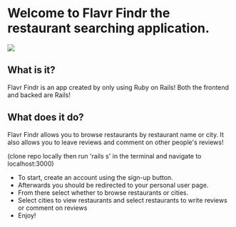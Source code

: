 # Welcome to Flavr Findr the restaurant searching application.

<img src="https://i.imgur.com/HpUwlrO.png" />

## What is it?

Flavr Findr is an app created by only using Ruby on Rails! Both the frontend and backed are Rails!

## What does it do?

Flavr Findr allows you to browse restaurants by restaurant name or city. It also allows you to leave reviews and comment on other people's reviews!

(clone repo locally then run 'rails s' in the terminal and navigate to localhost:3000)

* To start, create an account using the sign-up button.
* Afterwards you should be redirected to your personal user page.
* From there select whether to browse restaurants or cities.
* Select cities to view restaurants and select restaurants to write reviews or comment on reviews
* Enjoy!
